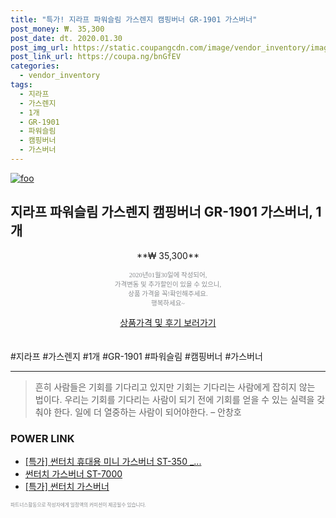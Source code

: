 ```yaml
--- 
title: "특가! 지라프 파워슬림 가스렌지 캠핑버너 GR-1901 가스버너" 
post_money: ₩. 35,300 
post_date: dt. 2020.01.30 
post_img_url: https://static.coupangcdn.com/image/vendor_inventory/images/2019/01/22/14/0/1462d85d-e8ec-43ad-9639-c4037ffe3055.jpg 
post_link_url: https://coupa.ng/bnGfEV 
categories: 
  - vendor_inventory 
tags: 
  - 지라프 
  - 가스렌지 
  - 1개 
  - GR-1901 
  - 파워슬림 
  - 캠핑버너 
  - 가스버너 
--- 
```

[![foo](https://static.coupangcdn.com/image/vendor_inventory/images/2019/01/22/14/0/1462d85d-e8ec-43ad-9639-c4037ffe3055.jpg)](https://coupa.ng/bnGfEV) 

## 지라프 파워슬림 가스렌지 캠핑버너 GR-1901 가스버너, 1개 
<p style="text-align: center;">**₩ 35,300**</p> 
<p style="text-align: center;"><span style="color: #898c8f; font-family: Georgia,Times,serif; font-size: 0.75em;">2020년01월30일에 작성되어, <br>가격변동 및 추가할인이 있을 수 있으니,<br> 상품 가격을 꼭!확인해주세요.<br>행복하세요~</span> 
</p>	 
<div markdown="0" style="text-align: center;"><a href="https://coupa.ng/bnGfEV" class="btn btn--success">상품가격 및 후기 보러가기</a></div> 
<br><br> 
  #지라프 #가스렌지 #1개 #GR-1901 #파워슬림 #캠핑버너 #가스버너 
<hr> 

> 흔히 사람들은 기회를 기다리고 있지만 기회는 기다리는 사람에게 잡히지 않는 법이다. 우리는 기회를 기다리는 사람이 되기 전에 기회를 얻을 수 있는 실력을 갖춰야 한다. 일에 더 열중하는 사람이 되어야한다. – 안창호 


### POWER LINK

* <a href="https://blog.naver.com/an0733/221790292325" target="_blank">[특가] 썬터치 휴대용 미니 가스버너 ST-350 _...</a>
* <a href="https://blog.naver.com/fasyy4321/221785896628" target="_blank">썬터치 가스버너 ST-7000</a>
* <a href="https://blog.naver.com/santokki14/221789723221" target="_blank">[특가] 썬터치 가스버너</a>

<span style="color: #898c8f; font-family: Georgia,Times,serif; font-size: 0.55em;">파트너스활동으로 작성자에게 일정액의 커미션이 제공될수 있습니다.</span> 
